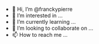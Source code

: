 - 👋 Hi, I’m @franckypierre
- 👀 I’m interested in ...
- 🌱 I’m currently learning ...
- 💞️ I’m looking to collaborate on ...
- 📫 How to reach me ...

<!---
franckypierre/franckypierre is a ✨ special ✨ repository because its `README.md` (this file) appears on your GitHub profile.
You can click the Preview link to take a look at your changes.
--->
